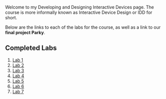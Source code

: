 Welcome to my Developing and Designing Interactive Devices page. The course is more informally known as Interactive Device Design or IDD for short.  

Below are the links to each of the labs for the course, as well as a link to our **final project Parky**.


## Completed Labs
1. [Lab 1](https://github.com/BenKadosh1/IDD-Fa19-Lab1/blob/master/README.md)
2. [Lab 2](https://github.com/BenKadosh1/IDD-Fa19-Lab2/blob/master/README.md)
3. [Lab 3](https://github.com/BenKadosh1/IDD-Fa19-Lab3/blob/master/README.md)
4. [Lab 4](https://github.com/BenKadosh1/IDD-Fa19-Lab4/blob/master/README.md)
5. [Lab 5](https://github.com/BenKadosh1/IDD-Fa19-Lab5/blob/master/README.md)
6. [Lab 6](https://github.com/BenKadosh1/IDD-Fa19-Lab6)
7. [Lab 7](https://github.com/BenKadosh1/IDD-Fa19-Lab7/blob/master/README.md)
